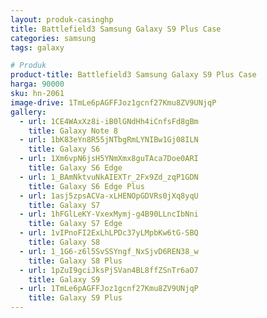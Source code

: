 ```yaml
---
layout: produk-casinghp
title: Battlefield3 Samsung Galaxy S9 Plus Case
categories: samsung
tags: galaxy

# Produk
product-title: Battlefield3 Samsung Galaxy S9 Plus Case
harga: 90000
sku: hn-2061
image-drive: 1TmLe6pAGFFJoz1gcnf27Kmu8ZV9UNjqP
gallery:
  - url: 1CE4WAxXz8i-iB0lGNdHh4iCnfsFd8gBm
    title: Galaxy Note 8
  - url: 1bK83eYn8R55jNTbgRmLYNIBw1Gj08ILN
    title: Galaxy S6
  - url: 1Xm6vpN6jsH5YNmXmx8guTAca7Doe0ARI
    title: Galaxy S6 Edge
  - url: 1_BAmNktvuNkAIEXTr_2Fx9Zd_zqP1GDN
    title: Galaxy S6 Edge Plus
  - url: 1asj5zpsACVa-xLHENOpGDVRs0jXq8yqU
    title: Galaxy S7
  - url: 1hFGlLeKY-VxexMymj-g4B90LLncIbNni
    title: Galaxy S7 Edge
  - url: 1vIPnoFI2ExLhLPDc37yLMpbKw6tG-SBQ
    title: Galaxy S8
  - url: 1_1G6-z6l5SvSSYngf_NxSjvD6REN38_w
    title: Galaxy S8 Plus
  - url: 1pZuI9gciJksPjSVan4BL8ffZSnTr6aO7
    title: Galaxy S9
  - url: 1TmLe6pAGFFJoz1gcnf27Kmu8ZV9UNjqP
    title: Galaxy S9 Plus
---
```

